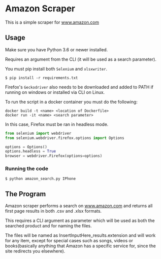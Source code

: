 # Amazon Scraper
This is a simple scraper for www.amazon.com

## Usage

Make sure you have Python 3.6 or newer installed.

Requires an argument from the CLI (it will be used as a search parameter).

You must pip install both `Selenium` and `xlsxwriter`.

    $ pip install -r requirements.txt

Firefox's `Geckodriver` also needs to be downloaded and added to PATH if running on windows
or installed via CLI on Linux.

To run the script in a docker container you must do the following:

    docker build -t <name> <location of Dockerfile>
    docker run -it <name> <search parameter>

In this case, Firefox must be ran in headless mode.

```python
from selenium import webdriver
from selenium.webdriver.firefox.options import Options

options = Options()
options.headless = True
browser = webdriver.Firefox(options=options)
```

### Running the code

    $ python amazon_search.py IPhone

## The Program

Amazon scraper performs a search on www.amazon.com and returns all first page results in both .csv and .xlsx formats.

This requires a CLI argument as parameter which will be used as both the searched product and for naming the files.

The files will be named as InsertInputHere_results.extension and will work for any item, except for special cases such as songs, videos or books(basically anything that Amazon has a specific service for, since the site redirects you elsewhere).
